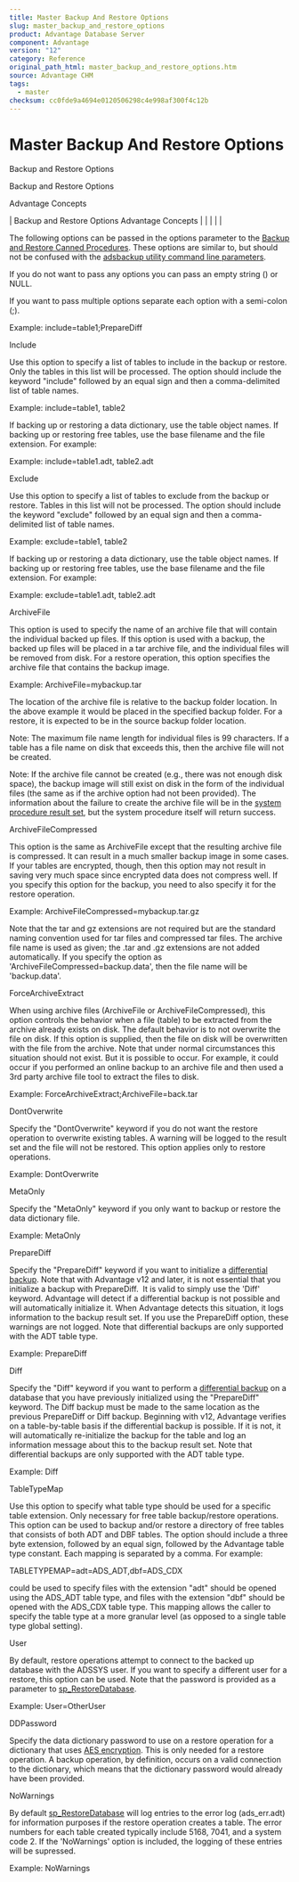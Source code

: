 ```yaml
---
title: Master Backup And Restore Options
slug: master_backup_and_restore_options
product: Advantage Database Server
component: Advantage
version: "12"
category: Reference
original_path_html: master_backup_and_restore_options.htm
source: Advantage CHM
tags:
  - master
checksum: cc0fde9a4694e0120506298c4e998af300f4c12b
---
```


# Master Backup And Restore Options

Backup and Restore Options

Backup and Restore Options

Advantage Concepts

| Backup and Restore Options  Advantage Concepts |  |  |  |  |

The following options can be passed in the options parameter to the [Backup and Restore Canned Procedures](master_backup_and_restore_canned_procedures.md). These options are similar to, but should not be confused with the [adsbackup utility command line parameters](master_adsbackup_utility.md).

If you do not want to pass any options you can pass an empty string () or NULL.

If you want to pass multiple options separate each option with a semi-colon (;).

Example: include=table1;PrepareDiff

Include

Use this option to specify a list of tables to include in the backup or restore. Only the tables in this list will be processed. The option should include the keyword "include" followed by an equal sign and then a comma-delimited list of table names.

Example: include=table1, table2

If backing up or restoring a data dictionary, use the table object names. If backing up or restoring free tables, use the base filename and the file extension. For example:

Example: include=table1.adt, table2.adt

Exclude

Use this option to specify a list of tables to exclude from the backup or restore. Tables in this list will not be processed. The option should include the keyword "exclude" followed by an equal sign and then a comma-delimited list of table names.

Example: exclude=table1, table2

If backing up or restoring a data dictionary, use the table object names. If backing up or restoring free tables, use the base filename and the file extension. For example:

Example: exclude=table1.adt, table2.adt

ArchiveFile

This option is used to specify the name of an archive file that will contain the individual backed up files. If this option is used with a backup, the backed up files will be placed in a tar archive file, and the individual files will be removed from disk. For a restore operation, this option specifies the archive file that contains the backup image.

Example: ArchiveFile=mybackup.tar

The location of the archive file is relative to the backup folder location. In the above example it would be placed in the specified backup folder. For a restore, it is expected to be in the source backup folder location.

Note: The maximum file name length for individual files is 99 characters. If a table has a file name on disk that exceeds this, then the archive file will not be created.

Note: If the archive file cannot be created (e.g., there was not enough disk space), the backup image will still exist on disk in the form of the individual files (the same as if the archive option had not been provided). The information about the failure to create the archive file will be in the [system procedure result set](master_backup_and_restore_canned_procedure_result_sets.md), but the system procedure itself will return success.

ArchiveFileCompressed

This option is the same as ArchiveFile except that the resulting archive file is compressed. It can result in a much smaller backup image in some cases. If your tables are encrypted, though, then this option may not result in saving very much space since encrypted data does not compress well. If you specify this option for the backup, you need to also specify it for the restore operation.

Example: ArchiveFileCompressed=mybackup.tar.gz

Note that the tar and gz extensions are not required but are the standard naming convention used for tar files and compressed tar files. The archive file name is used as given; the .tar and .gz extensions are not added automatically. If you specify the option as 'ArchiveFileCompressed=backup.data', then the file name will be 'backup.data'.

ForceArchiveExtract

When using archive files (ArchiveFile or ArchiveFileCompressed), this option controls the behavior when a file (table) to be extracted from the archive already exists on disk. The default behavior is to not overwrite the file on disk. If this option is supplied, then the file on disk will be overwritten with the file from the archive. Note that under normal circumstances this situation should not exist. But it is possible to occur. For example, it could occur if you performed an online backup to an archive file and then used a 3rd party archive file tool to extract the files to disk.

Example: ForceArchiveExtract;ArchiveFile=back.tar

DontOverwrite

Specify the "DontOverwrite" keyword if you do not want the restore operation to overwrite existing tables. A warning will be logged to the result set and the file will not be restored. This option applies only to restore operations.

Example: DontOverwrite

MetaOnly

Specify the "MetaOnly" keyword if you only want to backup or restore the data dictionary file.

Example: MetaOnly

PrepareDiff

Specify the "PrepareDiff" keyword if you want to initialize a [differential backup](master_differential_backups.md). Note that with Advantage v12 and later, it is not essential that you initialize a backup with PrepareDiff.  It is valid to simply use the 'Diff' keyword. Advantage will detect if a differential backup is not possible and will automatically initialize it. When Advantage detects this situation, it logs information to the backup result set. If you use the PrepareDiff option, these warnings are not logged. Note that differential backups are only supported with the ADT table type.

Example: PrepareDiff

Diff

Specify the "Diff" keyword if you want to perform a [differential backup](master_differential_backups.md) on a database that you have previously initialized using the "PrepareDiff" keyword. The Diff backup must be made to the same location as the previous PrepareDiff or Diff backup. Beginning with v12, Advantage verifies on a table-by-table basis if the differential backup is possible. If it is not, it will automatically re-initialize the backup for the table and log an information message about this to the backup result set. Note that differential backups are only supported with the ADT table type.

Example: Diff

TableTypeMap

Use this option to specify what table type should be used for a specific table extension. Only necessary for free table backup/restore operations. This option can be used to backup and/or restore a directory of free tables that consists of both ADT and DBF tables. The option should include a three byte extension, followed by an equal sign, followed by the Advantage table type constant. Each mapping is separated by a comma. For example:

TABLETYPEMAP=adt=ADS\_ADT,dbf=ADS\_CDX

could be used to specify files with the extension "adt" should be opened using the ADS\_ADT table type, and files with the extension "dbf" should be opened with the ADS\_CDX table type. This mapping allows the caller to specify the table type at a more granular level (as opposed to a single table type global setting).

User

By default, restore operations attempt to connect to the backed up database with the ADSSYS user. If you want to specify a different user for a restore, this option can be used. Note that the password is provided as a parameter to [sp\_RestoreDatabase](master_sp_restoredatabase.md).

Example: User=OtherUser

DDPassword

Specify the data dictionary password to use on a restore operation for a dictionary that uses [AES encryption](master_encryption.md). This is only needed for a restore operation. A backup operation, by definition, occurs on a valid connection to the dictionary, which means that the dictionary password would already have been provided.

NoWarnings

By default [sp\_RestoreDatabase](master_sp_restoredatabase.md) will log entries to the error log (ads\_err.adt) for information purposes if the restore operation creates a table. The error numbers for each table created typically include 5168, 7041, and a system code 2. If the 'NoWarnings' option is included, the logging of these entries will be supressed.

Example: NoWarnings
